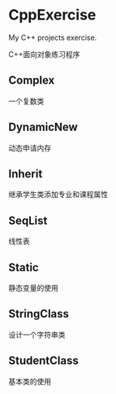 # CppExercise

My C++ projects exercise.
  
C++面向对象练习程序

## Complex

一个复数类

## DynamicNew

动态申请内存

## Inherit

继承学生类添加专业和课程属性

## SeqList

线性表

## Static

静态变量的使用

## StringClass

设计一个字符串类

## StudentClass

基本类的使用
